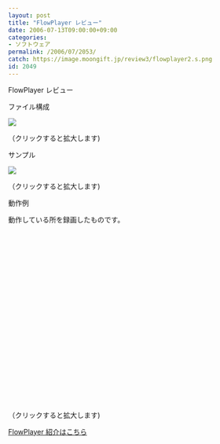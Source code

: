 ```yaml
---
layout: post
title: "FlowPlayer レビュー"
date: 2006-07-13T09:00:00+09:00
categories:
- ソフトウェア
permalink: /2006/07/2053/
catch: https://image.moongift.jp/review3/flowplayer2.s.png
id: 2049
---
```

FlowPlayer レビュー  
<!--more-->

ファイル構成

  

[![](https://image.moongift.jp/review3/flowplayer1.s.png)](https://image.moongift.jp/review3/flowplayer1.png)  
  
（クリックすると拡大します)

  

サンプル

  

[![](https://image.moongift.jp/review3/flowplayer2.s.png)](https://image.moongift.jp/review3/flowplayer2.png)  
  
（クリックすると拡大します)

  

動作例

  

動作している所を録画したものです。

  

<object width="425" height="350"><param name="movie" value="http://www.youtube.com/v/DvNjtEowsws">
<embed src="http://www.youtube.com/v/DvNjtEowsws" type="application/x-shockwave-flash" width="425" height="350"></embed></object>  
  
（クリックすると拡大します)

  

[FlowPlayer 紹介はこちら](http://oss.moongift.jp/intro/i-2046.html)

